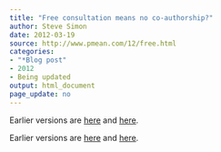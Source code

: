 ```yaml
---
title: "Free consultation means no co-authorship?"
author: Steve Simon
date: 2012-03-19
source: http://www.pmean.com/12/free.html
categories:
- "*Blog post"
- 2012
- Being updated
output: html_document
page_update: no
---
```


 
Earlier versions are [here][sim1] and [here][sim2].
 
[sim1]: http://www.pmean.com/12/free.html
[sim2]: http://new.pmean.com/consultation-co-authorship/
 

Earlier versions are [here][sim1] and [here][sim2].
 
[sim1]: http://www.pmean.com/12/free.html
[sim2]: http://new.pmean.com/consultation-co-authorship/
